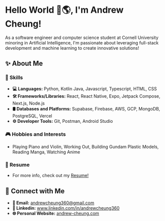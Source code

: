 # Hello World 👋🌎, I'm Andrew Cheung!
As a software engineer and computer science student at Cornell University minoring in Artificial Intelligence, I'm passionate about leveraging full-stack development and machine learning to create innovative solutions!

## ✨ About Me
  ### 🚀 Skills
  - **💻 Languages:** Python, Kotlin Java, Javascript, Typescript, HTML, CSS
  - **🛠️ Frameworks/Libraries:** React, React Native, Expo, Jetpack Compose, Next.js, Node.js
  - **🛢 Databases and Platforms:** Supabase, Firebase, AWS, GCP, MongoDB, PostgreSQL, Vercel
  - **⚙️ Developer Tools:** Git, Postman, Android Studio
  ### 🎮 Hobbies and Interests
  - Playing Piano and Violin, Working Out, Building Gundam Plastic Models, Reading Manga, Watching Anime
  ### 📝 Resume
  - For more info, check out my [Resume!](https://drive.google.com/file/d/12XnjD8853dsgtRboH1hkNbDwZTnfRhni/view?usp=sharing)

## 🤝 Connect with Me
- **📧 Email:** andrewcheung360@gmail.com
- **🔗 Linkedin:** www.linkedin.com/in/andrewcheung360
- **🌐 Personal Website:** [andrew-cheung.com](andrew-cheung.com)

